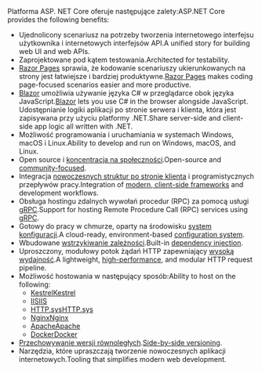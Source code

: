 <span data-ttu-id="79682-101">Platforma ASP. NET Core oferuje następujące zalety:</span><span class="sxs-lookup"><span data-stu-id="79682-101">ASP.NET Core provides the following benefits:</span></span>

* <span data-ttu-id="79682-102">Ujednolicony scenariusz na potrzeby tworzenia internetowego interfejsu użytkownika i internetowych interfejsów API.</span><span class="sxs-lookup"><span data-stu-id="79682-102">A unified story for building web UI and web APIs.</span></span>
* <span data-ttu-id="79682-103">Zaprojektowane pod kątem testowania.</span><span class="sxs-lookup"><span data-stu-id="79682-103">Architected for testability.</span></span>
* <span data-ttu-id="79682-104">[Razor Pages](xref:razor-pages/index) sprawia, że kodowanie scenariuszy ukierunkowanych na strony jest łatwiejsze i bardziej produktywne.</span><span class="sxs-lookup"><span data-stu-id="79682-104">[Razor Pages](xref:razor-pages/index) makes coding page-focused scenarios easier and more productive.</span></span>
* <span data-ttu-id="79682-105">[Blazor](xref:blazor/index) umożliwia używanie języka C# w przeglądarce obok języka JavaScript.</span><span class="sxs-lookup"><span data-stu-id="79682-105">[Blazor](xref:blazor/index) lets you use C# in the browser alongside JavaScript.</span></span> <span data-ttu-id="79682-106">Udostępnianie logiki aplikacji po stronie serwera i klienta, która jest zapisywana przy użyciu platformy .NET.</span><span class="sxs-lookup"><span data-stu-id="79682-106">Share server-side and client-side app logic all written with .NET.</span></span>
* <span data-ttu-id="79682-107">Możliwość programowania i uruchamiania w systemach Windows, macOS i Linux.</span><span class="sxs-lookup"><span data-stu-id="79682-107">Ability to develop and run on Windows, macOS, and Linux.</span></span>
* <span data-ttu-id="79682-108">Open source i [koncentracja na społeczności](https://live.asp.net/).</span><span class="sxs-lookup"><span data-stu-id="79682-108">Open-source and [community-focused](https://live.asp.net/).</span></span>
* <span data-ttu-id="79682-109">Integracja [nowoczesnych struktur po stronie klienta](xref:blazor/index) i programistycznych przepływów pracy.</span><span class="sxs-lookup"><span data-stu-id="79682-109">Integration of [modern, client-side frameworks](xref:blazor/index) and development workflows.</span></span>
* <span data-ttu-id="79682-110">Obsługa hostingu zdalnych wywołań procedur (RPC) za pomocą usługi [gRPC](xref:grpc/index).</span><span class="sxs-lookup"><span data-stu-id="79682-110">Support for hosting Remote Procedure Call (RPC) services using [gRPC](xref:grpc/index).</span></span>
* <span data-ttu-id="79682-111">Gotowy do pracy w chmurze, oparty na środowisku [system konfiguracji](xref:fundamentals/configuration/index).</span><span class="sxs-lookup"><span data-stu-id="79682-111">A cloud-ready, environment-based [configuration system](xref:fundamentals/configuration/index).</span></span>
* <span data-ttu-id="79682-112">Wbudowane [wstrzykiwanie zależności](xref:fundamentals/dependency-injection).</span><span class="sxs-lookup"><span data-stu-id="79682-112">Built-in [dependency injection](xref:fundamentals/dependency-injection).</span></span>
* <span data-ttu-id="79682-113">Uproszczony, modułowy potok żądań HTTP zapewniający [wysoką wydajność](https://github.com/aspnet/benchmarks).</span><span class="sxs-lookup"><span data-stu-id="79682-113">A lightweight, [high-performance](https://github.com/aspnet/benchmarks), and modular HTTP request pipeline.</span></span>
* <span data-ttu-id="79682-114">Możliwość hostowania w następujący sposób:</span><span class="sxs-lookup"><span data-stu-id="79682-114">Ability to host on the following:</span></span>
  * [<span data-ttu-id="79682-115">Kestrel</span><span class="sxs-lookup"><span data-stu-id="79682-115">Kestrel</span></span>](xref:fundamentals/servers/kestrel)
  * [<span data-ttu-id="79682-116">IIS</span><span class="sxs-lookup"><span data-stu-id="79682-116">IIS</span></span>](xref:host-and-deploy/iis/index)
  * [<span data-ttu-id="79682-117">HTTP.sys</span><span class="sxs-lookup"><span data-stu-id="79682-117">HTTP.sys</span></span>](xref:fundamentals/servers/httpsys)
  * [<span data-ttu-id="79682-118">Nginx</span><span class="sxs-lookup"><span data-stu-id="79682-118">Nginx</span></span>](xref:host-and-deploy/linux-nginx)
  * [<span data-ttu-id="79682-119">Apache</span><span class="sxs-lookup"><span data-stu-id="79682-119">Apache</span></span>](xref:host-and-deploy/linux-apache)
  * [<span data-ttu-id="79682-120">Docker</span><span class="sxs-lookup"><span data-stu-id="79682-120">Docker</span></span>](xref:host-and-deploy/docker/index)
* <span data-ttu-id="79682-121">[Przechowywanie wersji równoległych](/dotnet/standard/choosing-core-framework-server#side-by-side-net-versions-per-application-level).</span><span class="sxs-lookup"><span data-stu-id="79682-121">[Side-by-side versioning](/dotnet/standard/choosing-core-framework-server#side-by-side-net-versions-per-application-level).</span></span>
* <span data-ttu-id="79682-122">Narzędzia, które upraszczają tworzenie nowoczesnych aplikacji internetowych.</span><span class="sxs-lookup"><span data-stu-id="79682-122">Tooling that simplifies modern web development.</span></span>

